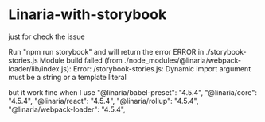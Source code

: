 # Linaria-with-storybook

just for check the issue

Run "npm run storybook" and will return the error ERROR in ./storybook-stories.js Module build failed (from ./node_modules/@linaria/webpack-loader/lib/index.js): Error: /storybook-stories.js: Dynamic import argument must be a string or a template literal

but it work fine when I use
"@linaria/babel-preset": "4.5.4",
"@linaria/core": "4.5.4",
"@linaria/react": "4.5.4",
"@linaria/rollup": "4.5.4",
"@linaria/webpack-loader": "4.5.4",
